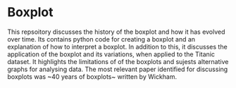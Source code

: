 # Boxplot 

This repsoitory discusses the history of the boxplot and how it has evolved over time. 
Its contains python code for creating a boxplot and an explanation of how to interpret a boxplot. 
In addition to this, it discusses the application of the boxplot and its variations, when applied to the Titanic dataset. 
It highlights the limitations of of the boxplots and sujests alternative graphs for analysing data. 
The most relevant paper identified for discussing boxplots was ~40 years of boxplots~ written by Wickham.
